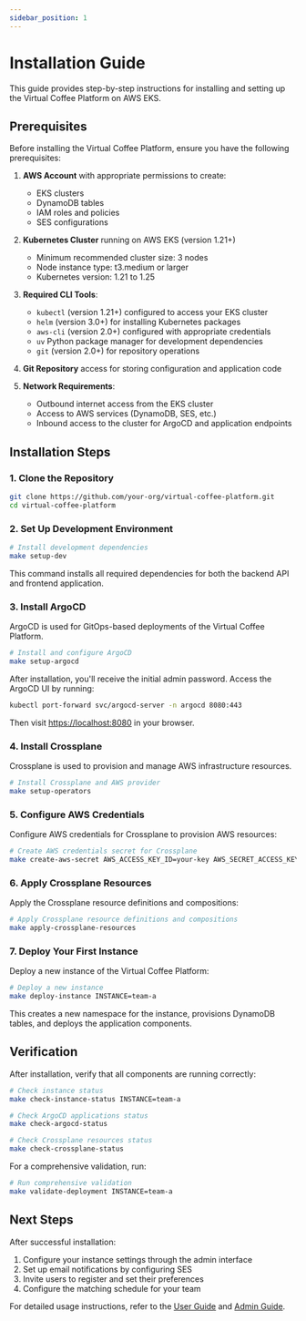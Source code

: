 ```yaml
---
sidebar_position: 1
---
```


# Installation Guide

This guide provides step-by-step instructions for installing and setting up the Virtual Coffee Platform on AWS EKS.

## Prerequisites

Before installing the Virtual Coffee Platform, ensure you have the following prerequisites:

1. **AWS Account** with appropriate permissions to create:
   - EKS clusters
   - DynamoDB tables
   - IAM roles and policies
   - SES configurations

2. **Kubernetes Cluster** running on AWS EKS (version 1.21+)
   - Minimum recommended cluster size: 3 nodes
   - Node instance type: t3.medium or larger
   - Kubernetes version: 1.21 to 1.25

3. **Required CLI Tools**:
   - `kubectl` (version 1.21+) configured to access your EKS cluster
   - `helm` (version 3.0+) for installing Kubernetes packages
   - `aws-cli` (version 2.0+) configured with appropriate credentials
   - `uv` Python package manager for development dependencies
   - `git` (version 2.0+) for repository operations

4. **Git Repository** access for storing configuration and application code

5. **Network Requirements**:
   - Outbound internet access from the EKS cluster
   - Access to AWS services (DynamoDB, SES, etc.)
   - Inbound access to the cluster for ArgoCD and application endpoints

## Installation Steps

### 1. Clone the Repository

```bash
git clone https://github.com/your-org/virtual-coffee-platform.git
cd virtual-coffee-platform
```

### 2. Set Up Development Environment

```bash
# Install development dependencies
make setup-dev
```

This command installs all required dependencies for both the backend API and frontend application.

### 3. Install ArgoCD

ArgoCD is used for GitOps-based deployments of the Virtual Coffee Platform.

```bash
# Install and configure ArgoCD
make setup-argocd
```

After installation, you'll receive the initial admin password. Access the ArgoCD UI by running:

```bash
kubectl port-forward svc/argocd-server -n argocd 8080:443
```

Then visit [https://localhost:8080](https://localhost:8080) in your browser.

### 4. Install Crossplane

Crossplane is used to provision and manage AWS infrastructure resources.

```bash
# Install Crossplane and AWS provider
make setup-operators
```

### 5. Configure AWS Credentials

Configure AWS credentials for Crossplane to provision AWS resources:

```bash
# Create AWS credentials secret for Crossplane
make create-aws-secret AWS_ACCESS_KEY_ID=your-key AWS_SECRET_ACCESS_KEY=your-secret
```

### 6. Apply Crossplane Resources

Apply the Crossplane resource definitions and compositions:

```bash
# Apply Crossplane resource definitions and compositions
make apply-crossplane-resources
```

### 7. Deploy Your First Instance

Deploy a new instance of the Virtual Coffee Platform:

```bash
# Deploy a new instance
make deploy-instance INSTANCE=team-a
```

This creates a new namespace for the instance, provisions DynamoDB tables, and deploys the application components.

## Verification

After installation, verify that all components are running correctly:

```bash
# Check instance status
make check-instance-status INSTANCE=team-a

# Check ArgoCD applications status
make check-argocd-status

# Check Crossplane resources status
make check-crossplane-status
```

For a comprehensive validation, run:

```bash
# Run comprehensive validation
make validate-deployment INSTANCE=team-a
```

## Next Steps

After successful installation:

1. Configure your instance settings through the admin interface
2. Set up email notifications by configuring SES
3. Invite users to register and set their preferences
4. Configure the matching schedule for your team

For detailed usage instructions, refer to the [User Guide](../user-guide/introduction.md) and [Admin Guide](../admin-guide/introduction.md).